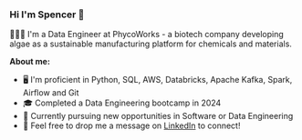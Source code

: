 ### Hi I'm Spencer 👋

👨🏿‍💻 I'm a Data Engineer at PhycoWorks - a biotech company developing algae as a sustainable manufacturing platform for chemicals and materials.

**About me:**
 
- 🖥️ I'm proficient in Python, SQL, AWS, Databricks, Apache Kafka, Spark, Airflow and Git
- 🎓 Completed a Data Engineering bootcamp in 2024
- 💼 Currently pursuing new opportunities in Software or Data Engineering
- 📮 Feel free to drop me a message on [LinkedIn](https://www.linkedin.com/in/spencerduvwiama/) to connect!

  
<!--
**spencerejd/spencerejd** is a ✨ _special_ ✨ repository because its `README.md` (this file) appears on your GitHub profile.

Here are some ideas to get you started:

- 🔭 I’m currently working on ...
- 🌱 I’m currently learning ...
- 👯 I’m looking to collaborate on ...
- 🤔 I’m looking for help with ...
- 💬 Ask me about ...
- 📫 How to reach me: ...
- 😄 Pronouns: ...
- ⚡ Fun fact: ...
-->
